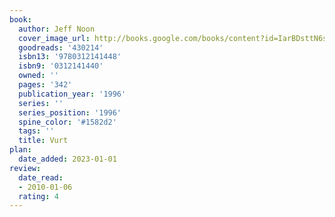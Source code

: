 ```yaml
---
book:
  author: Jeff Noon
  cover_image_url: http://books.google.com/books/content?id=IarBDsttN6sC&printsec=frontcover&img=1&zoom=1&edge=curl&source=gbs_api
  goodreads: '430214'
  isbn13: '9780312141448'
  isbn9: '0312141440'
  owned: ''
  pages: '342'
  publication_year: '1996'
  series: ''
  series_position: '1996'
  spine_color: '#1582d2'
  tags: ''
  title: Vurt
plan:
  date_added: 2023-01-01
review:
  date_read:
  - 2010-01-06
  rating: 4
---
```


